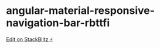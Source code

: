 # angular-material-responsive-navigation-bar-rbttfi

[Edit on StackBlitz ⚡️](https://stackblitz.com/edit/angular-material-responsive-navigation-bar-rbttfi)